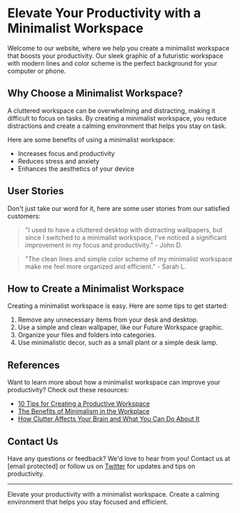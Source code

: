 <!--font:Cormorant Garamond-->

# Elevate Your Productivity with a Minimalist Workspace

Welcome to our website, where we help you create a minimalist workspace that boosts your productivity. Our sleek graphic of a futuristic workspace with modern lines and color scheme is the perfect background for your computer or phone.

## Why Choose a Minimalist Workspace?

A cluttered workspace can be overwhelming and distracting, making it difficult to focus on tasks. By creating a minimalist workspace, you reduce distractions and create a calming environment that helps you stay on task.

Here are some benefits of using a minimalist workspace:

- Increases focus and productivity
- Reduces stress and anxiety
- Enhances the aesthetics of your device

## User Stories

Don't just take our word for it, here are some user stories from our satisfied customers:

> "I used to have a cluttered desktop with distracting wallpapers, but since I switched to a minimalist workspace, I've noticed a significant improvement in my focus and productivity." - John D.

> "The clean lines and simple color scheme of my minimalist workspace make me feel more organized and efficient." - Sarah L.

## How to Create a Minimalist Workspace

Creating a minimalist workspace is easy. Here are some tips to get started:

1. Remove any unnecessary items from your desk and desktop.
2. Use a simple and clean wallpaper, like our Future Workspace graphic.
3. Organize your files and folders into categories.
4. Use minimalistic decor, such as a small plant or a simple desk lamp.

## References

Want to learn more about how a minimalist workspace can improve your productivity? Check out these resources:

- [10 Tips for Creating a Productive Workspace](#)
- [The Benefits of Minimalism in the Workplace](#)
- [How Clutter Affects Your Brain and What You Can Do About It](#)

## Contact Us

Have any questions or feedback? We'd love to hear from you! Contact us at [email protected] or follow us on [Twitter](#) for updates and tips on productivity.

---

Elevate your productivity with a minimalist workspace. Create a calming environment that helps you stay focused and efficient.

<!--

Write me content for website with wallpaper which alt text is:

"A minimalist graphic of a futuristic workspace, with sleek lines and a modern color scheme."

The name/title of the page should not be 1:1 copy of the alt text but rather a real content of the website which is using this wallpaper.

- Use markdown format 
- Start with heading
- Heading should be short and concise
- The content should look like a real website 
- The website should not be about the wallpaper, wallpaper is just a related background
- Heading should be contain work "wallpaper" or "background"
- Include real sections like references, contact, user stories, etc. use things relevant to the page purpose.
- Feel free to use structure like headings, bullets, numbering, blockquotes, paragraphs, horizontal lines, etc.
- You can use formatting like bold or _italic_
- You can include UTF-8 emojis
- Links should be only #hash anchors (and you can refer to the document itself)
- Do not include images


---


# Future Workspace Wallpaper: Elevate Your Productivity

Welcome to our website, where we help you elevate your productivity with our Future Workspace Wallpaper. Our minimalist graphic of a futuristic workspace, with sleek lines and a modern color scheme, is the perfect background for your computer or phone.

## Why Choose Our Future Workspace Wallpaper?

Our wallpaper is not just a pretty picture, it's designed to improve your focus and productivity. The clean lines and modern color scheme create a calming environment that helps you stay on task and avoid distractions.

Here are some benefits of using our Future Workspace Wallpaper:

- Creates a minimalist workspace that reduces clutter and distractions
- Helps you stay focused and productive
- Provides a calming environment that reduces stress
- Enhances the aesthetics of your device

## User Stories

Don't just take our word for it, here are some user stories from our satisfied customers:

> "I used to have a cluttered desktop with distracting wallpapers, but since I switched to the Future Workspace Wallpaper, I've noticed a significant improvement in my focus and productivity." - John D.

> "The sleek lines and modern color scheme of the Future Workspace Wallpaper make me feel like I'm working in a high-tech office, even though I'm just at home." - Sarah L.

## How to Download and Install

Downloading and installing our Future Workspace Wallpaper is quick and easy. Just follow these simple steps:

1. Click on the download button below.
2. Save the image to your computer or phone.
3. Set the image as your wallpaper.

## References

Want to learn more about how our Future Workspace Wallpaper can improve your productivity? Check out these resources:

- [The Benefits of Minimalism in the Workplace](#)
- [10 Tips for Creating a Productive Workspace](#)
- [How Color Affects Productivity](#)

## Contact Us

Have any questions or feedback? We'd love to hear from you! Contact us at [email protected] or follow us on [Twitter](#) for updates and tips on productivity.

---

Elevate your productivity with our Future Workspace Wallpaper. Download now and experience the benefits of a minimalist workspace.


---


Heading should not include word "wallpaper". The website should not be about the wallpaper itself, wallpaper is just a related background, rewrite whole content.


---


# Elevate Your Productivity with a Minimalist Workspace

Welcome to our website, where we help you create a minimalist workspace that boosts your productivity. Our sleek graphic of a futuristic workspace with modern lines and color scheme is the perfect background for your computer or phone.

## Why Choose a Minimalist Workspace?

A cluttered workspace can be overwhelming and distracting, making it difficult to focus on tasks. By creating a minimalist workspace, you reduce distractions and create a calming environment that helps you stay on task.

Here are some benefits of using a minimalist workspace:

- Increases focus and productivity
- Reduces stress and anxiety
- Enhances the aesthetics of your device

## User Stories

Don't just take our word for it, here are some user stories from our satisfied customers:

> "I used to have a cluttered desktop with distracting wallpapers, but since I switched to a minimalist workspace, I've noticed a significant improvement in my focus and productivity." - John D.

> "The clean lines and simple color scheme of my minimalist workspace make me feel more organized and efficient." - Sarah L.

## How to Create a Minimalist Workspace

Creating a minimalist workspace is easy. Here are some tips to get started:

1. Remove any unnecessary items from your desk and desktop.
2. Use a simple and clean wallpaper, like our Future Workspace graphic.
3. Organize your files and folders into categories.
4. Use minimalistic decor, such as a small plant or a simple desk lamp.

## References

Want to learn more about how a minimalist workspace can improve your productivity? Check out these resources:

- [10 Tips for Creating a Productive Workspace](#)
- [The Benefits of Minimalism in the Workplace](#)
- [How Clutter Affects Your Brain and What You Can Do About It](#)

## Contact Us

Have any questions or feedback? We'd love to hear from you! Contact us at [email protected] or follow us on [Twitter](#) for updates and tips on productivity.

---

Elevate your productivity with a minimalist workspace. Create a calming environment that helps you stay focused and efficient.

-->
